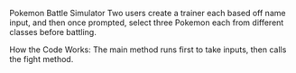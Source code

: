 Pokemon Battle Simulator
Two users create a trainer each based off name input, and then once prompted, select three Pokemon each from different classes before battling. 

How the Code Works:
The main method runs first to take inputs, then calls the fight method.

